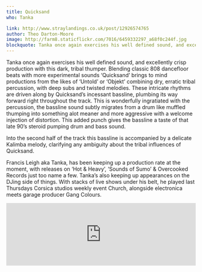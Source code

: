 ```yaml
---
title: Quicksand
who: Tanka

link: http://www.straylandings.co.uk/post/12926574765
author: Theo Darton-Moore
image: http://farm8.staticflickr.com/7016/6459332297_a68f0c244f.jpg
blockquote: Tanka once again exercises his well defined sound, and excellently crisp production with this dark, tribal thumper. Blending classic 808 dancefloor beats with more experimental sounds ‘Quicksand’ brings to mind productions from the likes of ‘Untold’ or ‘Objekt’ combining dry, erratic tribal percussion, with deep subs and twisted melodies. These intricate rhythms are driven along by Quicksand’s incessant bassline, plumbing its way forward right throughout the track. This is wonderfully ingratiated with the percussion, the bassline sound subtly migrates from a drum like muffled thumping into something alot meaner and more aggressive with a welcome injection of distortion. This added punch gives the bassline a taste of that late 90’s steroid pumping drum and bass sound.
---
```


Tanka once again exercises his well defined sound, and excellently crisp production with this dark, tribal thumper. Blending classic 808 dancefloor beats with more experimental sounds ‘Quicksand’ brings to mind productions from the likes of ‘Untold’ or ‘Objekt’ combining dry, erratic tribal percussion, with deep subs and twisted melodies. These intricate rhythms are driven along by Quicksand’s incessant bassline, plumbing its way forward right throughout the track. This is wonderfully ingratiated with the percussion, the bassline sound subtly migrates from a drum like muffled thumping into something alot meaner and more aggressive with a welcome injection of distortion. This added punch gives the bassline a taste of that late 90’s steroid pumping drum and bass sound.

Into the second half of the track this bassline is accompanied by a delicate Kalimba melody, clarifying any ambiguity about the tribal influences of Quicksand.

Francis Leigh aka Tanka, has been keeping up a production rate at the moment, with releases on ‘Hot & Heavy’, ‘Sounds of Sumo’ & Overcooked Records just too name a few. Tanka’s also keeping up appearances on the DJing side of things. With stacks of live shows under his belt, he played last Thursdays Corsica studios weekly event Church, alongside electronica meets garage producer Gang Colours.

<iframe frameborder="no" height="166" scrolling="no" src="http://w.soundcloud.com/player/?url=http%3A%2F%2Fapi.soundcloud.com%2Ftracks%2F17692833&amp;show_artwork=true" width="100%"></iframe>